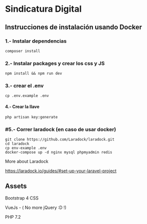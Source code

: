 # Sindicatura Digital

## Instrucciones de instalación usando Docker


### 1.- Instalar dependencias  
    composer install

### 2.- Instalar packages y crear los css y JS
    npm install && npm run dev

### 3.- crear el .env 
    cp .env.example .env

#### 4.- Crear la llave 
    php artisan key:generate

### #5.- Correr laradock (en caso de usar docker)
    git clone https://github.com/Laradock/laradock.git
    cd laradock
    cp env-example .env
    docker-compose up -d nginx mysql phpmyadmin redis 


More about Laradock

https://laradock.io/guides/#set-up-your-laravel-project

## Assets

Bootstrap 4 CSS

VueJs -  ( No more jQuery :D !)

PHP 7.2
